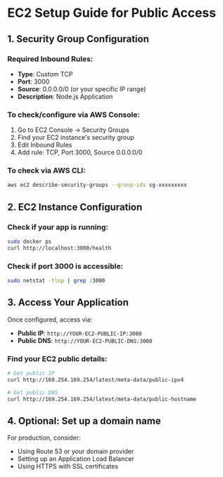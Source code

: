 # EC2 Setup Guide for Public Access

## 1. Security Group Configuration

### Required Inbound Rules:
- **Type**: Custom TCP
- **Port**: 3000
- **Source**: 0.0.0.0/0 (or your specific IP range)
- **Description**: Node.js Application

### To check/configure via AWS Console:
1. Go to EC2 Console → Security Groups
2. Find your EC2 instance's security group
3. Edit Inbound Rules
4. Add rule: TCP, Port 3000, Source 0.0.0.0/0

### To check via AWS CLI:
```bash
aws ec2 describe-security-groups --group-ids sg-xxxxxxxxx
```

## 2. EC2 Instance Configuration

### Check if your app is running:
```bash
sudo docker ps
curl http://localhost:3000/health
```

### Check if port 3000 is accessible:
```bash
sudo netstat -tlnp | grep :3000
```

## 3. Access Your Application

Once configured, access via:
- **Public IP**: `http://YOUR-EC2-PUBLIC-IP:3000`
- **Public DNS**: `http://YOUR-EC2-PUBLIC-DNS:3000`

### Find your EC2 public details:
```bash
# Get public IP
curl http://169.254.169.254/latest/meta-data/public-ipv4

# Get public DNS
curl http://169.254.169.254/latest/meta-data/public-hostname
```

## 4. Optional: Set up a domain name

For production, consider:
- Using Route 53 or your domain provider
- Setting up an Application Load Balancer
- Using HTTPS with SSL certificates
